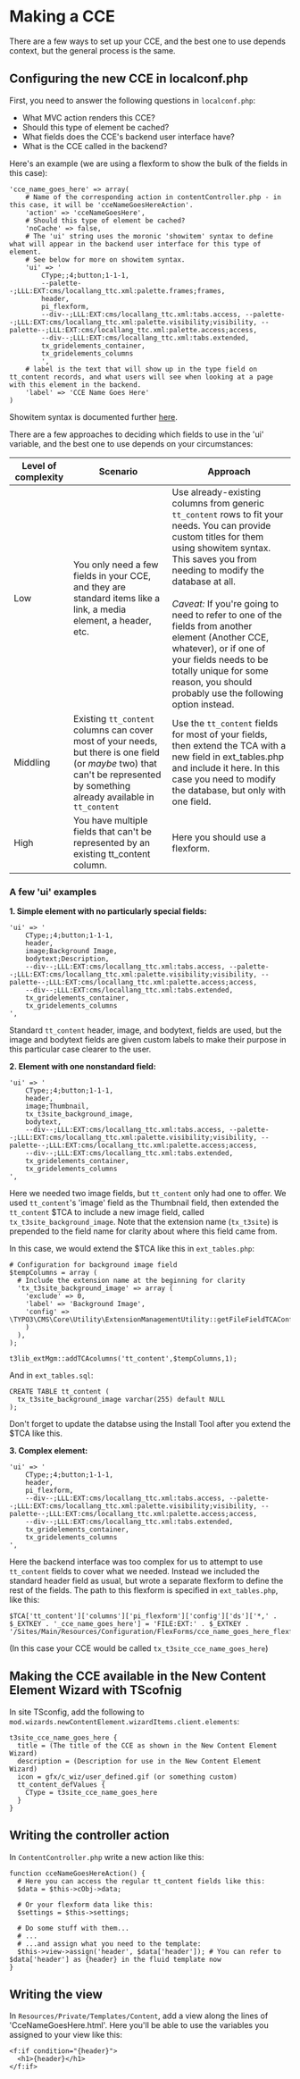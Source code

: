 Making a CCE
===

There are a few ways to set up your CCE, and the best one to use depends context, but the general process is the same.

Configuring the new CCE in localconf.php
---
First, you need to answer the following questions in `localconf.php`:

- What MVC action renders this CCE?
- Should this type of element be cached?
- What fields does the CCE's backend user interface have?
- What is the CCE called in the backend?

Here's an example (we are using a flexform to show the bulk of the fields in this case):

    'cce_name_goes_here' => array(
        # Name of the corresponding action in contentController.php - in this case, it will be 'cceNameGoesHereAction'.
        'action' => 'cceNameGoesHere',
        # Should this type of element be cached?
        'noCache' => false,
        # The 'ui' string uses the moronic 'showitem' syntax to define what will appear in the backend user interface for this type of element.
        # See below for more on showitem syntax.
        'ui' => '
            CType;;4;button;1-1-1,
            --palette--;LLL:EXT:cms/locallang_ttc.xml:palette.frames;frames,
            header,
            pi_flexform,
            --div--;LLL:EXT:cms/locallang_ttc.xml:tabs.access, --palette--;LLL:EXT:cms/locallang_ttc.xml:palette.visibility;visibility, --palette--;LLL:EXT:cms/locallang_ttc.xml:palette.access;access,
            --div--;LLL:EXT:cms/locallang_ttc.xml:tabs.extended,
            tx_gridelements_container,
            tx_gridelements_columns
            ',
        # label is the text that will show up in the type field on tt_content records, and what users will see when looking at a page with this element in the backend.
        'label' => 'CCE Name Goes Here'
    )

Showitem syntax is documented further [here](../../tca/showitem-syntax/README.md).

There are a few approaches to deciding which fields to use in the 'ui' variable, and the best one to use depends on your circumstances:

|Level of complexity|Scenario|Approach|
|-------------------|--------|--------|
|Low|You only need a few fields in your CCE, and they are standard items like a link, a media element, a header, etc.|Use already-existing columns from generic `tt_content` rows to fit your needs. You can provide custom titles for them using showitem syntax. This saves you from needing to modify the database at all. <br><br> *Caveat:* If you're going to need to refer to one of the fields from another element (Another CCE, whatever), or if one of  your fields needs to be totally unique for some reason, you should probably use the following option instead.|
|Middling|Existing `tt_content` columns can cover most of your needs, but there is one field (or *maybe* two) that can't be represented by something already available in `tt_content`|Use the `tt_content` fields for most of your fields, then extend the TCA with a new field in ext_tables.php and include it here. In this case you need to modify the database, but only with one field.|
|High|You have multiple fields that can't be represented by an existing tt_content column.|Here you should use a flexform.|

### A few 'ui' examples

**1. Simple element with no particularly special fields:**

    'ui' => '
        CType;;4;button;1-1-1,
        header,
        image;Background Image,
        bodytext;Description,
        --div--;LLL:EXT:cms/locallang_ttc.xml:tabs.access, --palette--;LLL:EXT:cms/locallang_ttc.xml:palette.visibility;visibility, --palette--;LLL:EXT:cms/locallang_ttc.xml:palette.access;access,
        --div--;LLL:EXT:cms/locallang_ttc.xml:tabs.extended,
        tx_gridelements_container,
        tx_gridelements_columns
    ',

Standard `tt_content` header, image, and bodytext, fields are used, but the image and bodytext fields are given custom labels to make their purpose in this particular case clearer to the user.

**2. Element with one nonstandard field:**

    'ui' => '
        CType;;4;button;1-1-1,
        header,
        image;Thumbnail,
        tx_t3site_background_image,
        bodytext,
        --div--;LLL:EXT:cms/locallang_ttc.xml:tabs.access, --palette--;LLL:EXT:cms/locallang_ttc.xml:palette.visibility;visibility, --palette--;LLL:EXT:cms/locallang_ttc.xml:palette.access;access,
        --div--;LLL:EXT:cms/locallang_ttc.xml:tabs.extended,
        tx_gridelements_container,
        tx_gridelements_columns
    ',

Here we needed two image fields, but `tt_content` only had one to offer. We used `tt_content`'s 'image' field as the Thumbnail field, then extended the `tt_content` $TCA to include a new image field, called `tx_t3site_background_image`. Note that the extension name (`tx_t3site`) is prepended to the field name for clarity about where this field came from.

In this case, we would extend the $TCA like this in `ext_tables.php`:

    # Configuration for background image field
    $tempColumns = array (
      # Include the extension name at the beginning for clarity
      'tx_t3site_background_image' => array (
        'exclude' => 0,
        'label' => 'Background Image',
        'config' => \TYPO3\CMS\Core\Utility\ExtensionManagementUtility::getFileFieldTCAConfig('tx_t3site_background_image')
        )
      ),
    );

    t3lib_extMgm::addTCAcolumns('tt_content',$tempColumns,1);

And in `ext_tables.sql`:

    CREATE TABLE tt_content (
      tx_t3site_background_image varchar(255) default NULL
    );

Don't forget to update the databse using the Install Tool after you extend the $TCA like this.

**3. Complex element:**

    'ui' => '
        CType;;4;button;1-1-1,
        header,
        pi_flexform,
        --div--;LLL:EXT:cms/locallang_ttc.xml:tabs.access, --palette--;LLL:EXT:cms/locallang_ttc.xml:palette.visibility;visibility, --palette--;LLL:EXT:cms/locallang_ttc.xml:palette.access;access,
        --div--;LLL:EXT:cms/locallang_ttc.xml:tabs.extended,
        tx_gridelements_container,
        tx_gridelements_columns
    ',

Here the backend interface was too complex for us to attempt to use `tt_content` fields to cover what we needed. Instead we included the standard header field as usual, but wrote a separate flexform to define the rest of the fields. The path to this flexform is specified in `ext_tables.php`, like this:

```
$TCA['tt_content']['columns']['pi_flexform']['config']['ds']['*,' . $_EXTKEY . '_cce_name_goes_here'] = 'FILE:EXT:' . $_EXTKEY . '/Sites/Main/Resources/Configuration/FlexForms/cce_name_goes_here_flexform.xml';
```

(In this case your CCE would be called `tx_t3site_cce_name_goes_here`)

Making the CCE available in the New Content Element Wizard with TScofnig
---
In site TSconfig, add the following to `mod.wizards.newContentElement.wizardItems.client.elements`:

    t3site_cce_name_goes_here {
      title = (The title of the CCE as shown in the New Content Element Wizard)
      description = (Description for use in the New Content Element Wizard)
      icon = gfx/c_wiz/user_defined.gif (or something custom)
      tt_content_defValues {
        CType = t3site_cce_name_goes_here
      }
    }

Writing the controller action
---
In `ContentController.php` write a new action like this:

    function cceNameGoesHereAction() {
      # Here you can access the regular tt_content fields like this:
      $data = $this->cObj->data;

      # Or your flexform data like this:
      $settings = $this->settings;

      # Do some stuff with them...
      # ...
      # ...and assign what you need to the template:
      $this->view->assign('header', $data['header']); # You can refer to $data['header'] as {header} in the fluid template now
    }

Writing the view
---
In `Resources/Private/Templates/Content`, add a view along the lines of 'CceNameGoesHere.html'. Here you'll be able to use the variables you assigned to your view like this:

    <f:if condition="{header}">
      <h1>{header}</h1>
    </f:if>
